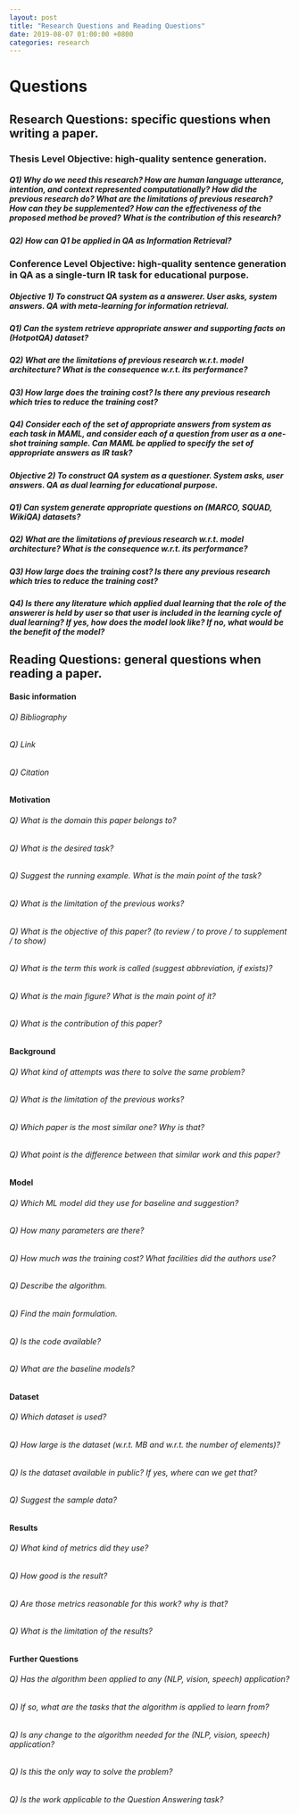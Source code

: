 ```yaml
---
layout: post
title: "Research Questions and Reading Questions"
date: 2019-08-07 01:00:00 +0800
categories: research
---
```


# Questions


## Research Questions: specific questions when writing a paper.


### Thesis Level Objective: high-quality sentence generation.

##### Q1) Why do we need this research? How are human language utterance, intention, and context represented computationally? How did the previous research do? What are the limitations of previous research? How can they be supplemented? How can the effectiveness of the proposed method be proved? What is the contribution of this research?

##### Q2) How can Q1 be applied in QA as Information Retrieval?


### Conference Level Objective: high-quality sentence generation in QA as a single-turn IR task for educational purpose.



##### Objective 1) To construct QA system as a answerer. _User_ asks, _system_ answers. QA with meta-learning for information retrieval.

##### Q1) Can the system retrieve appropriate answer and supporting facts on (HotpotQA) dataset?

##### Q2) What are the limitations of previous research w.r.t. model architecture? What is the consequence w.r.t. its performance?

##### Q3) How large does the training cost? Is there any previous research which tries to reduce the training cost?

##### Q4) Consider each of the set of appropriate answers from _system_ as each task in MAML, and consider each of a question from _user_ as a one-shot training sample. Can MAML be applied to specify the set of appropriate answers as IR task?



##### Objective 2) To construct QA system as a questioner. _System_ asks, _user_ answers.  QA as dual learning for educational purpose.

##### Q1) Can system generate appropriate questions on (MARCO, SQUAD, WikiQA) datasets?

##### Q2) What are the limitations of previous research w.r.t. model architecture? What is the consequence w.r.t. its performance?

##### Q3) How large does the training cost? Is there any previous research which tries to reduce the training cost?

##### Q4) Is there any literature which applied dual learning that the role of the answerer is held by _user_ so that _user_ is included in the learning cycle of dual learning? If yes, how does the model look like? If no, what would be the benefit of the model?





## Reading Questions: general questions when reading a paper.

#### Basic information
###### Q) Bibliography
###### Q) Link
###### Q) Citation

#### Motivation
###### Q) What is the domain this paper belongs to?
###### Q) What is the desired task?
###### Q) Suggest the running example. What is the main point of the task?
###### Q) What is the limitation of the previous works?
###### Q) What is the objective of this paper? (to review / to prove / to supplement / to show)
###### Q) What is the term this work is called (suggest abbreviation, if exists)?
###### Q) What is the main figure? What is the main point of it?
###### Q) What is the contribution of this paper?

#### Background
###### Q) What kind of attempts was there to solve the same problem?
###### Q) What is the limitation of the previous works?
###### Q) Which paper is the most similar one? Why is that?
###### Q) What point is the difference between that similar work and this paper?

#### Model
###### Q) Which ML model did they use for baseline and suggestion?
###### Q) How many parameters are there?
###### Q) How much was the training cost? What facilities did the authors use?
###### Q) Describe the algorithm.
###### Q) Find the main formulation.
###### Q) Is the code available?
###### Q) What are the baseline models?

#### Dataset
###### Q) Which dataset is used?
###### Q) How large is the dataset (w.r.t. MB and w.r.t. the number of elements)?
###### Q) Is the dataset available in public? If yes, where can we get that?
###### Q) Suggest the sample data?

#### Results
###### Q) What kind of metrics did they use?
###### Q) How good is the result?
###### Q) Are those metrics reasonable for this work? why is that?
###### Q) What is the limitation of the results?

#### Further Questions
###### Q) Has the algorithm been applied to any (NLP, vision, speech) application?
###### Q) If so, what are the tasks that the algorithm is applied to learn from?
###### Q) Is any change to the algorithm needed for the (NLP, vision, speech) application?
###### Q) Is this the only way to solve the problem?
###### Q) Is the work applicable to the Question Answering task?


<!---
|        |           |
|:-------------:|:-------------:|
| *a*  | *b*      |
--->
